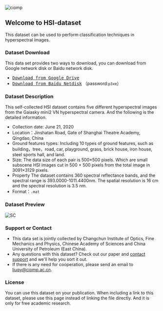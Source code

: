 ![ciomp](https://z3.ax1x.com/2021/06/03/23MYTO.jpg)

## Welcome to HSI-dataset

This dataset can be used to perform classification techniques in hyperspectral images.

### Dataset Download

This data set provides two ways to download, you can download from Google network disk or Baidu network disk.

- [<kbd>Download from Google Drive</kbd>](https://drive.google.com/file/d/1h0itaEgT97Cn79PRw13V_mBOboH0c6YD/view?usp=sharing)
- [<kbd>Download from Baidu Netdisk</kbd>](https://pan.baidu.com/s/1igJl0pO_yVWlkV44ypW6nQ) （password:`p3xe`）

### Dataset Description

This self-collected HSI dataset contains five different hyperspectral images from the Gaiasky mini2 VN hyperspectral camera. And the following is the detailed information.

- Collection date: June 21, 2020
- Location：Jinshatan Road, Gate of Shanghai Theatre Academy, Qingdao, China
- Ground features types: Including 10 types of ground features, such as building，tree，road, car, playground, grass, brick house, iron house, steel sports hall, and land.
- Size: The data size of each pair is 500×500 pixels. Which are small subscene HSI images cut in 500 × 500 pixels from the total image in 3091×3129 pixels.
- Property The dataset contains 360 spectral reflectance bands, and the spectral range is 393.0000-1011.4400nm. The spatial resolution is 16 cm and the spectral resolution is 3.5 nm.
- Format：`.mat`

### Dataset Preview

![SC](https://z3.ax1x.com/2021/06/03/2lWufe.png)

### Support or Contact

- This data set is jointly collected by Changchun Institute of Optics, Fine Mechanics and Physics, Chinese Academy of Sciences and China University of Petroleum (East China).
- Any questions with this dataset? Check out our paper and [contact support](https://github.com/zyx980824/HSI-dataset) and we'll help you sort it out.
- If there is any need for cooperation, please send an email to <u>liuqy@ciomp.ac.cn</u>.

### License

You can use this dataset on your publication. When including a link to this dataset, please use this page instead of linking the file directly. And it is only for free academic research.

